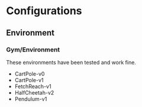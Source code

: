 # Configurations

## Environment

### Gym/Environment

These environments have been tested and work fine.

- CartPole-v0
- CartPole-v1
- FetchReach-v1
- HalfCheetah-v2
- Pendulum-v1